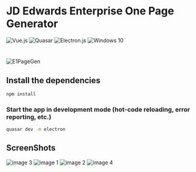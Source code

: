 # JD Edwards Enterprise One Page Generator
![Vue.js](https://img.shields.io/badge/vuejs-%2335495e.svg?style=for-the-badge&logo=vuedotjs&logoColor=%234FC08D) ![Quasar](https://img.shields.io/badge/Quasar-16B7FB?style=for-the-badge&logo=quasar&logoColor=black) ![Electron.js](https://img.shields.io/badge/Electron-191970?style=for-the-badge&logo=Electron&logoColor=white)
![Windows 10](https://img.shields.io/badge/Windows-0078D6?style=for-the-badge&logo=windows&logoColor=white)
#

![E1PageGen](https://user-images.githubusercontent.com/37814393/131496781-5cbe24c8-631b-46ff-8667-77d033df0879.png)
## Install the dependencies
```bash
npm install
```

### Start the app in development mode (hot-code reloading, error reporting, etc.)
```bash
quasar dev -m electron
```
## ScreenShots
![image 3](https://user-images.githubusercontent.com/37814393/131496822-e9c87dd0-de43-47d7-823e-726a541c1381.png)
![image 1](https://user-images.githubusercontent.com/37814393/131496846-a8dd5432-6047-423f-a3e0-e5800cb5eb50.png)
![image 2](https://user-images.githubusercontent.com/37814393/131496852-0db5dbd2-e963-4fec-8765-05912620a212.png)
![image 4](https://user-images.githubusercontent.com/37814393/131496864-33a25437-ad4e-4aab-893f-5426c7ab71a9.png)
